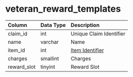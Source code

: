 # veteran\_reward\_templates

| Column | Data Type | Description |
| :--- | :--- | :--- |
| claim\_id | int | Unique Claim Identifier |
| name | varchar | Name |
| item\_id | int | [Item Identifier](../../../schema/categories/items/items.md) |
| charges | smallint | Charges |
| reward\_slot | tinyint | Reward Slot |

